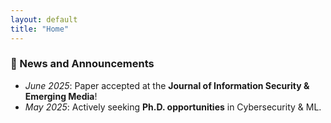 ```yaml
---
layout: default
title: "Home"
---
```


### 📢 News and Announcements

- *June 2025*: Paper accepted at the **Journal of Information Security & Emerging Media**!  
- *May 2025*: Actively seeking **Ph.D. opportunities** in Cybersecurity & ML.
